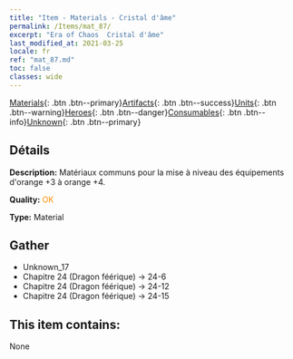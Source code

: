 ```yaml
---
title: "Item - Materials - Cristal d'âme"
permalink: /Items/mat_87/
excerpt: "Era of Chaos  Cristal d'âme"
last_modified_at: 2021-03-25
locale: fr
ref: "mat_87.md"
toc: false
classes: wide
---
```

 [Materials](/fr/Items/){: .btn .btn--primary}[Artifacts](/fr/Items/Artifacts/){: .btn .btn--success}[Units](/fr/Items/Units/){: .btn .btn--warning}[Heroes](/fr/Items/Heroes/){: .btn .btn--danger}[Consumables](/fr/Items/Consumables/){: .btn .btn--info}[Unknown](/fr/Items/Unknown/){: .btn .btn--primary}

## Détails
 **Description:** Matériaux communs pour la mise à niveau des équipements d'orange +3 à orange +4.

 **Quality:** <span style="color: #FF8C00">OK</span>

 **Type:** Material

## Gather

*    Unknown_17 
*    Chapitre 24 (Dragon féérique) -> 24-6 
*    Chapitre 24 (Dragon féérique) -> 24-12 
*    Chapitre 24 (Dragon féérique) -> 24-15 

## This item contains:

  None


